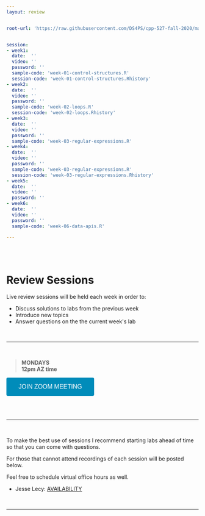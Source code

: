 ```yaml
---
layout: review


root-url: 'https://raw.githubusercontent.com/DS4PS/cpp-527-fall-2020/master/review-sessions/'


session: 
- week1:
  date:  ''  
  video: ''
  password: ''
  sample-code: 'week-01-control-structures.R' 
  session-code: 'week-01-control-structures.Rhistory' 
- week2:
  date:  ''  
  video: ''
  password: ''
  sample-code: 'week-02-loops.R' 
  session-code: 'week-02-loops.Rhistory' 
- week3:
  date:  ''  
  video: ''
  password: ''
  sample-code: 'week-03-regular-expressions.R' 
- week4:
  date:  ''  
  video: ''
  password: ''
  sample-code: 'week-03-regular-expressions.R'
  session-code: 'week-03-regular-expressions.Rhistory'
- week5:
  date:  ''  
  video: ''
  password: ''
- week6:
  date:  ''  
  video: ''
  password: ''
  sample-code: 'week-06-data-apis.R'

---
```





<br><br>

# Review Sessions 

Live review sessions will be held each week in order to: 

* Discuss solutions to labs from the previous week 
* Introduce new topics 
* Answer questions on the the current week's lab 


<br> 
<hr>
<br>


> **MONDAYS**    
> **12pm AZ time** 

<a href='https://asu.zoom.us/j/87540573400' target=""> <button class="zoom">JOIN ZOOM MEETING</button></a>

<br>



<!--  **Add to your calendar:** <a target="_blank" href=""><img border="0" src="https://www.google.com/calendar/images/ext/gc_button1_en.gif"></a>  -->




<br> 
<hr>
<br>


To make the best use of sessions I recommend starting labs ahead of time so that you can come with questions. 

For those that cannot attend recordings of each session will be posted below. 

Feel free to schedule virtual office hours as well.   

* Jesse Lecy: [AVAILABILITY](https://calendly.com/lecy/)


<br> 
<hr>
<br>
<br>





<style>
.zoom {
  background-color: #008CBA; 
  border: none;
  color: white;
  padding: 15px 32px;
  text-align: center;
  text-decoration: none;
  display: inline-block;
  font-size: 16px;
  border-radius: 4px;
}
</style>




